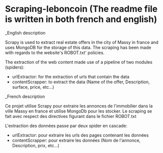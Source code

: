 # Scraping-leboncoin (The readme file is written in both french and english)

_English description

Scrapy is used to extract real estate offers in the city of Massy in france and uses MongoDB for the storage of this data.
The scraping has been made with regards to the website's ROBOT.txt' policies. 

The extraction of the web content made use of a pipeline of two modules (spiders):
- urlExtractor: for the extraction of urls that contain the data
- contentScrapper: to extract the data (Name of the offer, Description, surface, price, etc...)

_French description

Ce projet utilise Scrapy pour extraire les annonces de l'immobilier dans la ville Massy en france et utilise MongoDb pour les stocker. 
Le scraping se fait avec respect des directives figurant dans le fichier ROBOT.txt

L'extraction des données passe par deux spider en cascade: 
- urlExtractor: pour extraire les urls des pages contenant les données
- contentScrapper: pour extraire les données (Nom de l'annonce, Description, prix, etc...)
